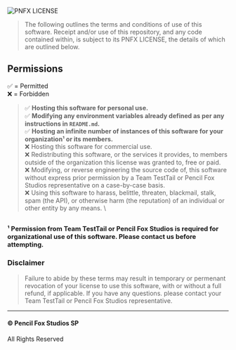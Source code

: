 ![PNFX LICENSE](https://media.discordapp.net/attachments/998403900312920176/1012337199636815972/PNFX_LICENSE.png?width=300&height=100)
> The following outlines the terms and conditions of use of this software. Receipt and/or use of this repository, and any code contained within, is subject to its PNFX LICENSE, the details of which are outlined below.
## Permissions
:white_check_mark: = Permitted\
:x: = Forbidden
> :white_check_mark: **Hosting this software for personal use.**\
> :white_check_mark: **Modifying any environment variables already defined as per any instructions in ``README.md``.**\
> :white_check_mark: **Hosting an infinite number of instances of this software for your organization¹ or its members.**\
> :x: Hosting this software for commercial use. \
> :x: Redistributing this software, or the services it provides, to members outside of the organization this license was granted to, free or paid.  \
> :x: Modifying, or reverse engineering the source code of, this software without express prior permission by a Team TestTail or Pencil Fox Studios representative on a case-by-case basis. \
> :x: Using this software to harass, belittle, threaten, blackmail, stalk, spam (the API), or otherwise harm (the reputation) of an individual or other entity by any means. \

<sup><sub>¹ Permission from Team TestTail or Pencil Fox Studios is required for organizational use of this software. Please contact us before attempting.</sub></sup>
---
### Disclaimer
> Failure to abide by these terms may result in temporary or permenant revocation of your license to use this software, with or without a full refund, if applicable. If you have any questions. please contact your Team TestTail or Pencil Fox Studios representative.
---
#### © Pencil Fox Studios SP
All Rights Reserved